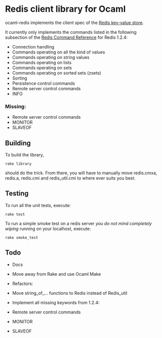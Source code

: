 Redis client library for Ocaml
==============================

ocaml-redis implements the client spec of the [Redis key-value store](http://code.google.com/p/redis/).

It currently only implements the commands listed in the following subsection of the [Redis Command Reference](http://code.google.com/p/redis/wiki/CommandReference) for Redis 1.2.4:

 * Connection handling
 * Commands operating on all the kind of values
 * Commands operating on string values
 * Commands operating on lists
 * Commands operating on sets
 * Commands operating on sorted sets (zsets)
 * Sorting
 * Persistence control commands
 * Remote server control commands
  * INFO

### Missing:

 * Remote server control commands
  * MONITOR
  * SLAVEOF

Building
--------

To build the library,

    rake library

should do the trick. From there, you will have to manually move redis.cmxa, redis.a, redis.cmi and redis_util.cmi to where ever suits you best.

Testing
-------

To run all the unit tests, execute:

    rake test

To run a simple smoke test on a redis server *you do not mind completely wiping* running on your localhost, execute:

    rake smoke_test

Todo
----

 * Docs
 * Move away from Rake and use Ocaml Make
 * Refactors:
  * Move string_of_... functions to Redis instead of Redis_util

 * Implement all missing keywords from 1.2.4:
  * Remote server control commands
   * MONITOR
   * SLAVEOF

